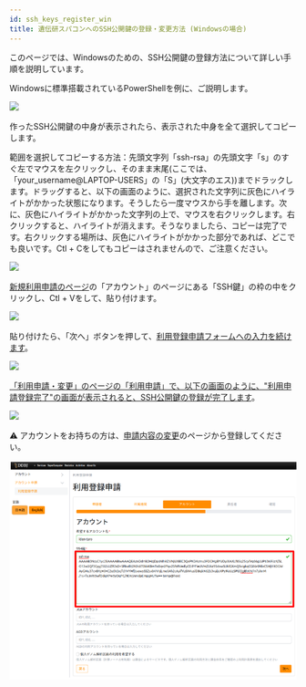 ```yaml
---
id: ssh_keys_register_win
title: 遺伝研スパコンへのSSH公開鍵の登録・変更方法 (Windowsの場合)
---
```


このページでは、Windowsのための、SSH公開鍵の登録方法について詳しい手順を説明しています。

Windowsに標準搭載されているPowerShellを例に、ご説明します。

![](/img/ssh_keys/windows/ssh_win_1.png)



作ったSSH公開鍵の中身が表示されたら、表示された中身を全て選択してコピーします。

範囲を選択してコピーする方法：先頭文字列「ssh-rsa」の先頭文字「s」のすぐ左でマウスを左クリックし、そのまま末尾(ここでは、「your_username@LAPTOP-USERS」の「S」(大文字のエス))までドラックします。ドラッグすると、以下の画面のように、選択された文字列に灰色にハイライトがかかった状態になります。そうしたら一度マウスから手を離します。次に、灰色にハイライトがかかった文字列の上で、マウスを右クリックします。右クリックすると、ハイライトが消えます。そうなりましたら、コピーは完了です。右クリックする場所は、灰色にハイライトがかかった部分であれば、どこでも良いです。Ctl + Cをしてもコピーはされませんので、ご注意ください。

![](/img/ssh_keys/windows/ssh_win_32.png)

<a href="https://sc-account.ddbj.nig.ac.jp/application/registration">新規利用申請のページ</a>の「アカウント」のページにある「SSH鍵」の枠の中をクリックし、Ctl + Vをして、貼り付けます。

![](/img/ssh_keys/windows/ssh_win_33.png)

貼り付けたら、「次へ」ボタンを押して、[利用登録申請フォームへの入力を続けます](/application/registration#利用申請)。

![](/img/ssh_keys/windows/ssh_win_34.png)

[「利用申請・変更」のページの「利用申請」で、以下の画面のように、"利用申請登録完了"の画面が表示されると、SSH公開鍵の登録が完了します](/application/registration#利用申請)。

![](/img/ssh_keys/windows/ssh_win_35.png)

&#x26A0; アカウントをお持ちの方は、[<u>申請内容の変更</u>](/application/registration/#%E7%94%B3%E8%AB%8B%E5%86%85%E5%AE%B9%E3%81%AE%E5%A4%89%E6%9B%B4)のページから登録してください。

![](reg_ssh_JP.png)